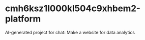 # cmh6ksz1l000kl504c9xhbem2-platform
AI-generated project for chat: Make a website for data analytics
